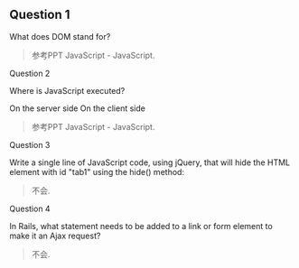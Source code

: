 ## Question 1

What does DOM stand for?

> 参考PPT JavaScript - JavaScript.

Question 2

Where is JavaScript executed?

On the server side
On the client side

> 参考PPT JavaScript - JavaScript.

Question 3

Write a single line of JavaScript code, using jQuery, that will hide the HTML element with id "tab1" using the hide() method:

> 不会.

Question 4

In Rails, what statement needs to be added to a link or form element to make it an Ajax request?

> 不会.
